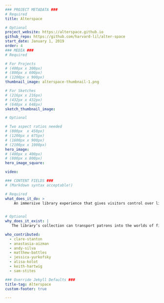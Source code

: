 ```yaml
---
### PROJECT METADATA ###
# Required
title: Alterspace

# Optional
project_website: https://alterspace.github.io
github_repo: https://github.com/harvard-lil/alter-space
start_date: January 1, 2019
order: 4
### MEDIA ###
# Required

# For Projects
# (400px x 300px)
# (800px x 600px)
# (1200px x 900px)
thumbnail_image: alterspace-thumbnail-1.png

# For Sketches
# (216px x 216px)
# (432px x 432px)
# (648px x 648px)
sketch_thumbnail_image:

# Optional

# Two aspect ratios needed
# (800px  x 450px)
# (1200px x 675px)
# (1600px x 900px)
# (2100px x 1000px)
hero_image:
# (400px x 400px)
# (800px x 800px)
hero_image_square:

video:

### CONTENT FIELDS ###
# (Markdown syntax acceptable!)

# Required
what_does_it_do: >
    An immersive library experience that gives visitors control over light, color, sound, and space.
    

# Optional
why_does_it_exist: |
   The library’s collection can transport patrons into the worlds of fiction, history, art. Alterspace extends that experience into the physical world, allowing patrons to create environments that best suit their needs. 

who_contributed:
  - clare-stanton
  - anastasia-aizman
  - andy-silva
  - matthew-battles
  - jessica-yurkofsky
  - alisa-kolot
  - keith-hartwig
  - sam-stites

### Override Jekyll Defaults ###
title-tag: Alterspace
custom-footer: true

---
```

